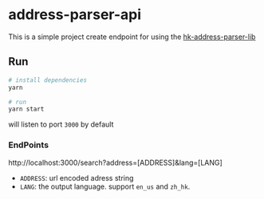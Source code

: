 # address-parser-api

This is a simple project create endpoint for using the [hk-address-parser-lib](https://github.com/g0vhk-io/hk-address-parser-lib)

## Run

```bash
# install dependencies
yarn

# run
yarn start
```

will listen to port `3000` by default

### EndPoints

http://localhost:3000/search?address=[ADDRESS]&lang=[LANG]

- `ADDRESS`: url encoded adress string
- `LANG`: the output language. support `en_us` and `zh_hk`.
